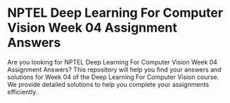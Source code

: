 # NPTEL Deep Learning For Computer Vision Week 04 Assignment Answers

Are you looking for NPTEL Deep Learning For Computer Vision Week 04 Assignment Answers? This repository will help you find your answers and solutions for Week 04 of the Deep Learning For Computer Vision course. We provide detailed solutions to help you complete your assignments efficiently.